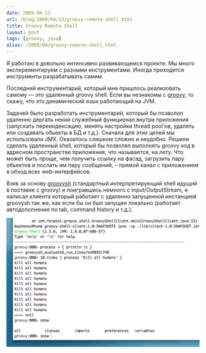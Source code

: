 ```yaml
---
date: 2009-04-23
url: /blog/2009/04/23/groovy-remote-shell.html
title: Groovy Remote Shell
layout: post
tags: [groovy, java]
alias: /2009/04/groovy-remote-shell.html
---
```

Я работаю в довольно интенсивно развивающемся проекте. Мы много эксперементируем с разными инструментами. Иногда приходится инструменты разрабатывать самим.

Последний инструментарий, который мне пришлось реализовать самому — это удаленный groovy shell. Если вы незнакомы с [groovy][ref-groovy], то скажу, что это динамический язык работающий на JVM.

Задачей было разработать инструментарий, который бы позволил удаленно дергать некий служебный функционал внутри приложения (запускать переиндексацию, менять настройки thread pool'ов, удалять или создавать обьекты в БД и т.д.). Сначала для этих целей мы использовали JMX. Оказалось слишком сложно и неудобно. Решили сделать удаленный shell, который бы позволял выполнять groovy код в адресном пространстве приложения, что называется, на лету. Что может быть проще, чем получить ссылку на фасад, загрузить пару обьектов и послать им пару сообщений, – прямой канал с приложением в обход всех web-интерфейсов.

Взяв за основу [groovysh][ref-groovysh] (стандартный интерпретирующий shell идущий в поставке с groovy) и поигравшись немного с Input/OutputStream, я написал клиента который работает с удаленно запущенной инстанцией groovysh так же, как если бы он был запущен локально (работает автодополнение по tab, command history и т.д.).

![Groovy shell](/images/groovy-remote-shell/sample.png)

[ref-groovy]: http://groovy.codehaus.org/
[ref-groovysh]: http://groovy.codehaus.org/Groovy+Shell
